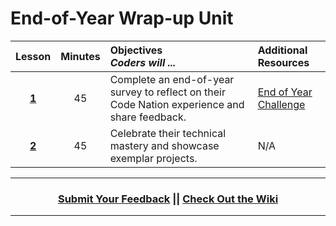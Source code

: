 # End-of-Year Wrap-up Unit

|Lesson|Minutes|Objectives <br> *Coders will ...*|Additional Resources|
|:-------:|:-------:|:-------|:-------|
|[**1**](https://docs.google.com/presentation/d/1qxwzypPGo2GDeBV0qvyTKzTYH8wNutKLPLScyrccc74/edit#slide=id.g1d0118cf2a_0_406)|45| Complete an end-of-year survey to reflect on their Code Nation experience and share feedback.|[End of Year Challenge](https://docs.google.com/presentation/d/1Zq_oenBG-ecYLn6iapjJ2y71c3Pu8PJDskCPSL_vwI4/edit#slide=id.g1d0118cf2a_0_406)|
|[**2**](https://docs.google.com/presentation/d/1E1Cq71FR5_eKvAYoy01eUGCGXrHwrUGKuZO5c8yUO0c/edit#slide=id.g1d0118cf2a_0_406)|45| Celebrate their technical mastery and showcase exemplar projects.|N/A|



----
<h3 align="center"><a href="https://docs.google.com/forms/d/e/1FAIpQLSeLpI-m6UKvIxk97F8R1iidFRaYXJ3dfcUuIjx2Pz0WMfO1SA/viewform">Submit Your Feedback</a> || <a href="https://github.com/ScriptEdcurriculum/curriculum18-19/wiki">Check Out the Wiki</a> </h3>

----

